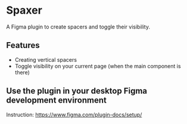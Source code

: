 # Spaxer
A Figma plugin to create spacers and toggle their visibility.

## Features
- Creating vertical spacers
- Toggle visibility on your current page (when the main component is there)

## Use the plugin in your desktop Figma development environment
Instruction:
  https://www.figma.com/plugin-docs/setup/
